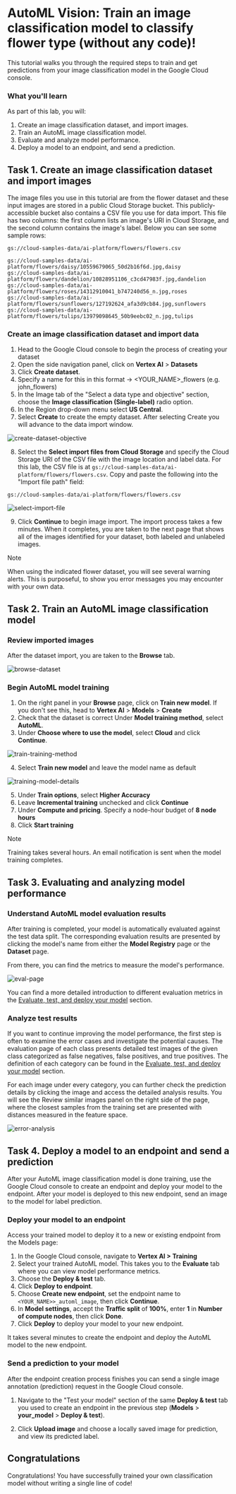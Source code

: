 # AutoML Vision: Train an image classification model to classify flower type (without any code)!

This tutorial walks you through the required steps to train and get predictions from your image classification model in the Google Cloud console. 

### What you'll learn

As part of this lab, you will:

1. Create an image classification dataset, and import images.
2. Train an AutoML image classification model.
3. Evaluate and analyze model performance.
4. Deploy a model to an endpoint, and send a prediction.

## Task 1. Create an image classification dataset and import images

The image files you use in this tutorial are from the flower dataset and these input images are stored in a public Cloud Storage bucket. This publicly-accessible bucket also contains a CSV file you use for data import. This file has two columns: the first column lists an image's URI in Cloud Storage, and the second column contains the image's label. Below you can see some sample rows:

```gs://cloud-samples-data/ai-platform/flowers/flowers.csv```

```csv
gs://cloud-samples-data/ai-platform/flowers/daisy/10559679065_50d2b16f6d.jpg,daisy
gs://cloud-samples-data/ai-platform/flowers/dandelion/10828951106_c3cd47983f.jpg,dandelion
gs://cloud-samples-data/ai-platform/flowers/roses/14312910041_b747240d56_n.jpg,roses
gs://cloud-samples-data/ai-platform/flowers/sunflowers/127192624_afa3d9cb84.jpg,sunflowers
gs://cloud-samples-data/ai-platform/flowers/tulips/13979098645_50b9eebc02_n.jpg,tulips
```

### Create an image classification dataset and import data

1. Head to the Google Cloud console to begin the process of creating your dataset
2. Open the side navigation panel, click on **Vertex AI** > **Datasets**
3. Click **Create dataset**.
4. Specify a name for this  in this format -> <YOUR_NAME>_flowers (e.g. john_flowers)
5. In the Image tab of the "Select a data type and objective" section, choose the **Image classification (Single-label)** radio option. 
6. In the Region drop-down menu select **US Central**.
7. Select **Create** to create the empty dataset. After selecting Create you will advance to the data import window.

![create-dataset-objective](./images/create-dataset-objective.png)

8. Select the **Select import files from Cloud Storage** and specify the Cloud Storage URI of the CSV file with the image location and label data. For this lab, the CSV file is at ```gs://cloud-samples-data/ai-platform/flowers/flowers.csv```. Copy and paste the following into the "Import file path" field:

```shell
gs://cloud-samples-data/ai-platform/flowers/flowers.csv
```

![select-import-file](./images/select-import-file.png)

9. Click **Continue** to begin image import. The import process takes a few minutes. When it completes, you are taken to the next page that shows all of the images identified for your dataset, both labeled and unlabeled images.

> [!NOTE]  
> When using the indicated flower dataset, you will see several warning alerts. This is purposeful, to show you error messages you may encounter with your own data.

## Task 2. Train an AutoML image classification model

### Review imported images
After the dataset import, you are taken to the **Browse** tab. 

![browse-dataset](./images/browse-dataset.png)

### Begin AutoML model training
1. On the right panel in your **Browse** page, click on **Train new model**. If you don't see this, head to **Vertex AI** > **Models** > **Create**
2. Check that the dataset is correct 
Under **Model training method**, select **AutoML**.
3. Under **Choose where to use the model**, select **Cloud** and click **Continue**.

![train-training-method](./images/train-training-method.png)

4. Select **Train new model** and leave the model name as default

![training-model-details](./images/training-model-details.png)

5. Under **Train options**, select **Higher Accuracy**
6. Leave **Incremental training** unchecked and click **Continue**
7. Under **Compute and pricing**. Specify a node-hour budget of **8 node hours**
8. Click **Start training**

> [!NOTE]  
> Training takes several hours. An email notification is sent when the model training completes.

## Task 3. Evaluating and analyzing model performance

### Understand AutoML model evaluation results

After training is completed, your model is automatically evaluated against the test data split. The corresponding evaluation results are presented by clicking the model's name from either the **Model Registry** page or the **Dataset** page.

From there, you can find the metrics to measure the model's performance.

![eval-page](./images/eval-page.png)

You can find a more detailed introduction to different evaluation metrics in the [Evaluate, test, and deploy your model](https://cloud.google.com/vertex-ai/docs/beginner/beginners-guide/#evaluate_model) section.

### Analyze test results
If you want to continue improving the model performance, the first step is often to examine the error cases and investigate the potential causes. The evaluation page of each class presents detailed test images of the given class categorized as false negatives, false positives, and true positives. The definition of each category can be found in the [Evaluate, test, and deploy your model](https://cloud.google.com/vertex-ai/docs/beginner/beginners-guide/#evaluate_model) section.

For each image under every category, you can further check the prediction details by clicking the image and access the detailed analysis results. You will see the Review similar images panel on the right side of the page, where the closest samples from the training set are presented with distances measured in the feature space.

![error-analysis](./images/error-analysis.png)

## Task 4. Deploy a model to an endpoint and send a prediction

After your AutoML image classification model is done training, use the Google Cloud console to create an endpoint and deploy your model to the endpoint. After your model is deployed to this new endpoint, send an image to the model for label prediction.

### Deploy your model to an endpoint

Access your trained model to deploy it to a new or existing endpoint from the Models page:

1. In the Google Cloud console, navigate to **Vertex AI > Training**
2. Select your trained AutoML model. This takes you to the **Evaluate** tab where you can view model performance metrics.
3. Choose the **Deploy & test** tab.
4. Click **Deploy to endpoint**.
5. Choose **Create new endpoint**, set the endpoint name to ```<YOUR_NAME>>_automl_image```, then click **Continue**.
6. In **Model settings**, accept the **Traffic split** of **100%**, enter **1** in **Number of compute nodes**, then click **Done**.
7. Click **Deploy** to deploy your model to your new endpoint.

It takes several minutes to create the endpoint and deploy the AutoML model to the new endpoint.

### Send a prediction to your model
After the endpoint creation process finishes you can send a single image annotation (prediction) request in the Google Cloud console.

1. Navigate to the "Test your model" section of the same **Deploy & test** tab you used to create an endpoint in the previous step (**Models** > **your_model** > **Deploy & test**).

2. Click **Upload image** and choose a locally saved image for prediction, and view its predicted label.

## Congratulations
Congratulations! You have successfully trained your own classification model without writing a single line of code!
